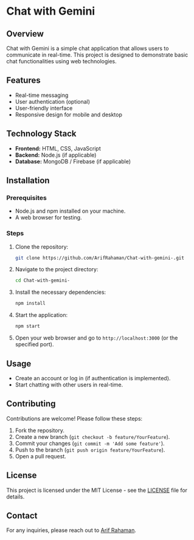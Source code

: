 # Chat with Gemini

## Overview
Chat with Gemini is a simple chat application that allows users to communicate in real-time. This project is designed to demonstrate basic chat functionalities using web technologies.

## Features
- Real-time messaging
- User authentication (optional)
- User-friendly interface
- Responsive design for mobile and desktop

## Technology Stack
- **Frontend:** HTML, CSS, JavaScript
- **Backend:** Node.js (if applicable)
- **Database:** MongoDB / Firebase (if applicable)

## Installation

### Prerequisites
- Node.js and npm installed on your machine.
- A web browser for testing.

### Steps
1. Clone the repository:
   ```bash
   git clone https://github.com/ArifRahaman/Chat-with-gemini-.git
   ```
2. Navigate to the project directory:
   ```bash
   cd Chat-with-gemini-
   ```
3. Install the necessary dependencies:
   ```bash
   npm install
   ```
4. Start the application:
   ```bash
   npm start
   ```
5. Open your web browser and go to `http://localhost:3000` (or the specified port).

## Usage
- Create an account or log in (if authentication is implemented).
- Start chatting with other users in real-time.

## Contributing
Contributions are welcome! Please follow these steps:
1. Fork the repository.
2. Create a new branch (`git checkout -b feature/YourFeature`).
3. Commit your changes (`git commit -m 'Add some feature'`).
4. Push to the branch (`git push origin feature/YourFeature`).
5. Open a pull request.

## License
This project is licensed under the MIT License - see the [LICENSE](LICENSE) file for details.

## Contact
For any inquiries, please reach out to [Arif Rahaman](mailto:your-email@example.com).


